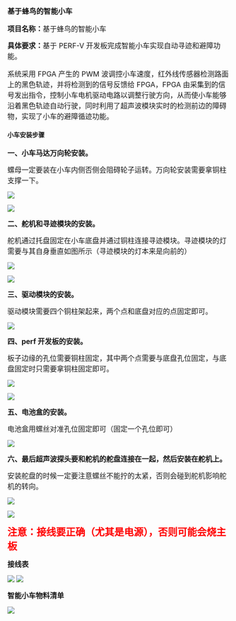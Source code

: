### 基于蜂鸟的智能小车

**<span style="font-size:16px;">项目名称：</span>**<span style="font-size:16px;">基于蜂鸟的智能小车</span>

**<span style="font-size:16px;">具体要求：</span>**<span style="font-size:16px;">基于 PERF-V 开发板完成智能小车实现自动寻迹和避障功能。</span>


<span style="font-size:16px;">

系统采用 FPGA 产生的 PWM 波调控小车速度，红外线传感器检测路面上的黑色轨迹，并将检测到的信号反馈给 FPGA，FPGA 由采集到的信号发出指令，控制小车电机驱动电路以调整行驶方向，从而使小车能够沿着黑色轨迹自动行驶，同时利用了超声波模块实时的检测前边的障碍物，实现了小车的避障循迹功能。

</span>

#### 小车安装步骤

**<span style="font-size:16px;">一、小车马达万向轮安装。</span>**

<span style="font-size:16px;">螺母一定要装在小车内侧否侧会阻碍轮子运转。万向轮安装需要拿铜柱支撑一下。</span>

![](https://rvboards.org/rvboards/dasdu8syrbgvtzvhfj12f4d5/images_dir/1628044718/52.png)

![](https://rvboards.org/rvboards/dasdu8syrbgvtzvhfj12f4d5/images_dir/1628044796/53.png)

**<span style="font-size:16px;">二、舵机和寻迹模块的安装。</span>**

<span style="font-size:16px;">舵机通过托盘固定在小车底盘并通过铜柱连接寻迹模块。寻迹模块的灯需要与其自身垂直如图所示（寻迹模块的灯本来是向前的）</span>

![](https://rvboards.org/rvboards/dasdu8syrbgvtzvhfj12f4d5/images_dir/1628044881/54.png)

![](https://rvboards.org/rvboards/dasdu8syrbgvtzvhfj12f4d5/images_dir/1628044931/55.png)

**<span style="font-size:16px;">三、驱动模块的安装。</span>**

<span style="font-size:16px;">驱动模块需要四个铜柱架起来，两个点和底盘对应的点固定即可。</span>

![](https://rvboards.org/rvboards/dasdu8syrbgvtzvhfj12f4d5/images_dir/1628045169/56.png)

**<span style="font-size:16px;">四、perf 开发板的安装。</span>**

<span style="font-size:16px;">板子边缘的孔位需要铜柱固定，其中两个点需要与底盘孔位固定，与底盘固定时只需要拿铜柱固定即可。</span>

![](https://rvboards.org/rvboards/dasdu8syrbgvtzvhfj12f4d5/images_dir/1628045278/57.png)

![](https://rvboards.org/rvboards/dasdu8syrbgvtzvhfj12f4d5/images_dir/1628045341/58.png)

**<span style="font-size:16px;">五、电池盒的安装。</span>**

<span style="font-size:16px;">电池盒用螺丝对准孔位固定即可（固定一个孔位即可）</span>

![](https://rvboards.org/rvboards/dasdu8syrbgvtzvhfj12f4d5/images_dir/1628045428/59.png)

**<span style="font-size:16px;">六、最后超声波探头要和舵机的舵盘连接在一起，然后安装在舵机上。</span>**

<span style="font-size:16px;">安装舵盘的时候一定要注意螺丝不能拧的太紧，否则会碰到舵机影响舵机的转向。</span>

![](https://rvboards.org/rvboards/dasdu8syrbgvtzvhfj12f4d5/images_dir/1628045643/60.png)

![](https://rvboards.org/rvboards/dasdu8syrbgvtzvhfj12f4d5/images_dir/1628045699/61.png)

**<span style="font-size:22px;color:#FF0000;">注意：接线要正确（尤其是电源），否则可能会烧主板</span>**

**<span style="font-size:16px;">接线表</span>**

![](https://rvboards.org/rvboards/dasdu8syrbgvtzvhfj12f4d5/images_dir/1628045881/62.png)
![](https://rvboards.org/rvboards/dasdu8syrbgvtzvhfj12f4d5/images_dir/1628045897/63.png)

**<span style="font-size:16px;">智能小车物料清单</span>**

![](https://rvboards.org/rvboards/dasdu8syrbgvtzvhfj12f4d5/images_dir/1628046170/65.png)


